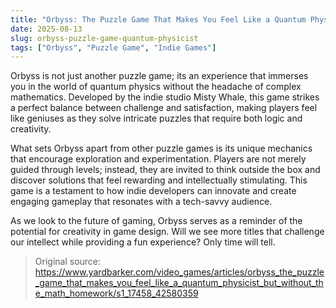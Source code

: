 ```yaml
---
title: "Orbyss: The Puzzle Game That Makes You Feel Like a Quantum Physicist"
date: 2025-08-13
slug: orbyss-puzzle-game-quantum-physicist
tags: ["Orbyss", "Puzzle Game", "Indie Games"]
---
```


Orbyss is not just another puzzle game; its an experience that immerses you in the world of quantum physics without the headache of complex mathematics. Developed by the indie studio Misty Whale, this game strikes a perfect balance between challenge and satisfaction, making players feel like geniuses as they solve intricate puzzles that require both logic and creativity.

What sets Orbyss apart from other puzzle games is its unique mechanics that encourage exploration and experimentation. Players are not merely guided through levels; instead, they are invited to think outside the box and discover solutions that feel rewarding and intellectually stimulating. This game is a testament to how indie developers can innovate and create engaging gameplay that resonates with a tech-savvy audience.

As we look to the future of gaming, Orbyss serves as a reminder of the potential for creativity in game design. Will we see more titles that challenge our intellect while providing a fun experience? Only time will tell.
> Original source: https://www.yardbarker.com/video_games/articles/orbyss_the_puzzle_game_that_makes_you_feel_like_a_quantum_physicist_but_without_the_math_homework/s1_17458_42580359